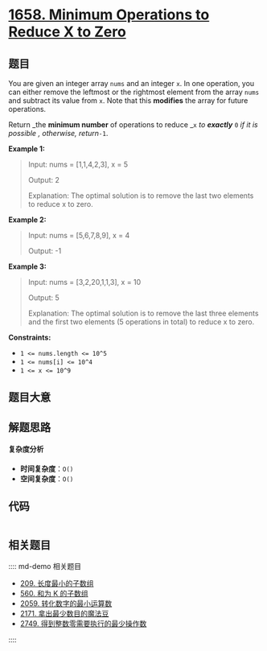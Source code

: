 # [1658. Minimum Operations to Reduce X to Zero](https://leetcode.com/problems/minimum-operations-to-reduce-x-to-zero/)

## 题目

You are given an integer array `nums` and an integer `x`. In one operation,
you can either remove the leftmost or the rightmost element from the array
`nums` and subtract its value from `x`. Note that this **modifies** the array
for future operations.

Return _the **minimum number** of operations to reduce _`x` _to **exactly**_
`0` _if it is possible_ _, otherwise, return_`-1`.

**Example 1:**

> Input: nums = [1,1,4,2,3], x = 5
>
> Output: 2
>
> Explanation: The optimal solution is to remove the last two elements to reduce x to zero.

**Example 2:**

> Input: nums = [5,6,7,8,9], x = 4
>
> Output: -1

**Example 3:**

> Input: nums = [3,2,20,1,1,3], x = 10
>
> Output: 5
>
> Explanation: The optimal solution is to remove the last three elements and the first two elements (5 operations in total) to reduce x to zero.

**Constraints:**

- `1 <= nums.length <= 10^5`
- `1 <= nums[i] <= 10^4`
- `1 <= x <= 10^9`

## 题目大意

## 解题思路

#### 复杂度分析

- **时间复杂度**：`O()`
- **空间复杂度**：`O()`

## 代码

```javascript

```

## 相关题目

:::: md-demo 相关题目

- [209. 长度最小的子数组](https://leetcode.com/problems/minimum-size-subarray-sum)
- [560. 和为 K 的子数组](https://leetcode.com/problems/subarray-sum-equals-k)
- [2059. 转化数字的最小运算数](https://leetcode.com/problems/minimum-operations-to-convert-number)
- [2171. 拿出最少数目的魔法豆](https://leetcode.com/problems/removing-minimum-number-of-magic-beans)
- [2749. 得到整数零需要执行的最少操作数](https://leetcode.com/problems/minimum-operations-to-make-the-integer-zero)

::::
